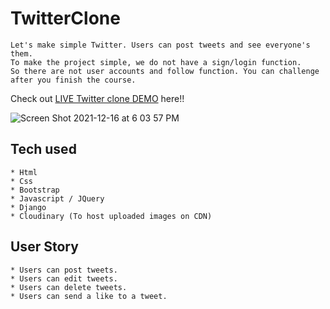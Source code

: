 # TwitterClone
```
Let's make simple Twitter. Users can post tweets and see everyone's them.
To make the project simple, we do not have a sign/login function.
So there are not user accounts and follow function. You can challenge after you finish the course.
```
Check out [LIVE Twitter clone DEMO](https://twitterclone-james.herokuapp.com) here!!

![Screen Shot 2021-12-16 at 6 03 57 PM](https://user-images.githubusercontent.com/91572136/146462249-736f1a98-019d-459a-a927-f73262cdd9ea.png)




## Tech used
```
* Html
* Css
* Bootstrap
* Javascript / JQuery
* Django
* Cloudinary (To host uploaded images on CDN)
```
## User Story
```
* Users can post tweets.
* Users can edit tweets.
* Users can delete tweets.
* Users can send a like to a tweet.
```
